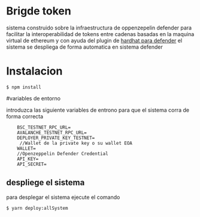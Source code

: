 # Brigde token

sistema construido sobre la infraestructura de oppenzepelin defender para facilitar la interoperabilidad de tokens entre cadenas basadas en la maquina virtual de ethereum y con ayuda del plugin de [hardhat para defender](https://github.com/asmel2020/hardhat-openzeppelin-defender) el sistema se despliega de forma automatica en sistema defender

# Instalacion

`$ npm install`

#variables de entorno

introduzca las siguiente variables de entrono para que el sistema corra de forma correcta

		BSC_TESTNET_RPC_URL=
		AVALANCHE_TESTNET_RPC_URL=
		DEPLOYER_PRIVATE_KEY_TESTNET=
		 //Wallet de la private key o su wallet EOA
		WALLET=
		//Openzeppelin Defender Credential
		API_KEY=
		API_SECRET=

## despliege el sistema

para desplegar el sistema ejecute el comando 

`$ yarn deploy:allSystem`